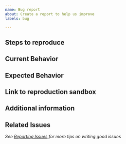 ```yaml
---
name: Bug report
about: Create a report to help us improve
labels: bug

---
```


<!-- 🚨 STOP 🚨 STOP 🚨 STOP 🚨

Are you using LoopBack version 4? Please report the bug here:
https://github.com/strongloop/loopback-next/issues/new

HELP US HELP YOU, PLEASE
- Do a quick search to avoid duplicate issues
- Provide as much information as possible (reproduction sandbox, use case for features, etc.)
- Consider using a more suitable venue for questions such as Stack Overflow, Gitter, etc.

Please fill in the *entire* template below.

-->

## Steps to reproduce

<!-- Describe how to reproduce the issue -->

## Current Behavior

<!-- Describe the observed result -->

## Expected Behavior

<!-- Describe what did you expect instead, what is the desired outcome? -->

## Link to reproduction sandbox

<!--
See https://loopback.io/doc/en/contrib/Reporting-issues.html#loopback-3x-bugs
Note: Failure to provide a sandbox application for reproduction purposes will result in the issue being closed.
-->

## Additional information

<!--
Copy+paste the output of these two commands:
  node -e 'console.log(process.platform, process.arch, process.versions.node)'
  npm ls --prod --depth 0 | grep loopback
-->

## Related Issues

<!-- Did you find other bugs that looked similar? -->

_See [Reporting Issues](http://loopback.io/doc/en/contrib/Reporting-issues.html) for more tips on writing good issues_
